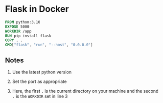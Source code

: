 # Flask in Docker

```dockerfile
FROM python:3.10
EXPOSE 5000
WORKDIR /app
RUN pip install flask
COPY . .
CMD["flask", "run", "--host", "0.0.0.0"]
```

## Notes

1. Use the latest python version 
1. Set the port as appropriate

5. Here, the first `.` is the current directory on your machine and the second `.` is the `WORKDIR` set in line 3



